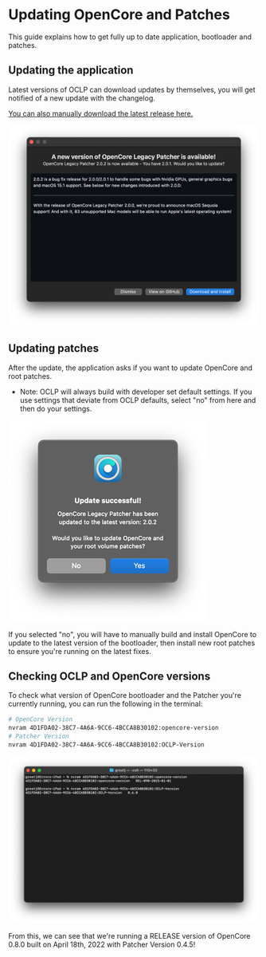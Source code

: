 # Updating OpenCore and Patches

This guide explains how to get fully up to date application, bootloader and patches.

## Updating the application

Latest versions of OCLP can download updates by themselves, you will get notified of a new update with the changelog.

[You can also manually download the latest release here.](https://github.com/dortania/OpenCore-Legacy-Patcher/releases)

![Update available](./images/OCLP_Update_Available.png)



## Updating patches

After the update, the application asks if you want to update OpenCore and root patches.
    
   * Note: OCLP will always build with developer set default settings. If you use settings that deviate from OCLP defaults, select "no" from here and then do your settings. 
   
![Update successful](./images/OCLP_Update_Successful.png)

If you selected "no", you will have to manually build and install OpenCore to update to the latest version of the bootloader, then install new root patches to ensure you're running on the latest fixes.


## Checking OCLP and OpenCore versions

To check what version of OpenCore bootloader and the Patcher you're currently running, you can run the following in the terminal:

```bash
# OpenCore Version
nvram 4D1FDA02-38C7-4A6A-9CC6-4BCCA8B30102:opencore-version
# Patcher Version
nvram 4D1FDA02-38C7-4A6A-9CC6-4BCCA8B30102:OCLP-Version
```

<div align="center">
             <img src="./images/oclp-version.png" alt="OCLP version" width="600" />
</div>

From this, we can see that we're running a RELEASE version of OpenCore 0.8.0 built on April 18th, 2022 with Patcher Version 0.4.5!
